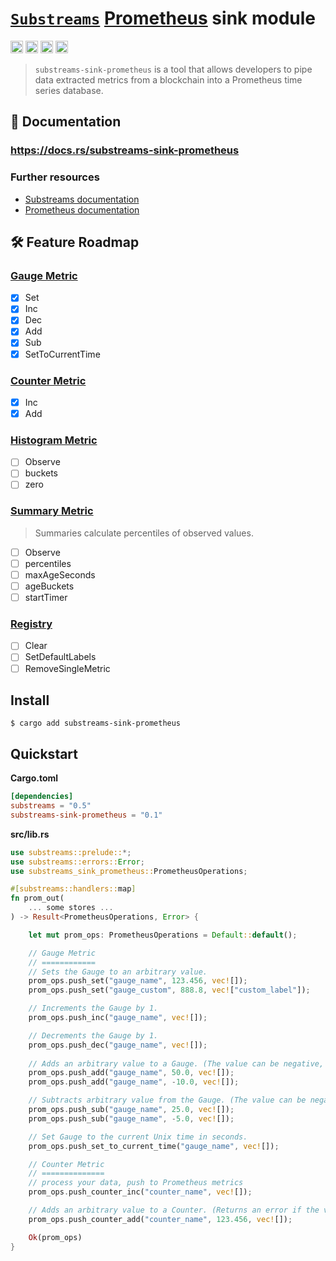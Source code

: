# [`Substreams`](https://substreams.streamingfast.io/) [Prometheus](https://prometheus.io/) sink module

[<img alt="github" src="https://img.shields.io/badge/Github-substreams.prometheus-8da0cb?style=for-the-badge&logo=github" height="20">](https://github.com/pinax-network/substreams-sink-prometheus)
[<img alt="crates.io" src="https://img.shields.io/crates/v/substreams-sink-prometheus.svg?style=for-the-badge&color=fc8d62&logo=rust" height="20">](https://crates.io/crates/substreams-sink-prometheus)
[<img alt="docs.rs" src="https://img.shields.io/badge/docs.rs-substreams.prometheus-66c2a5?style=for-the-badge&labelColor=555555&logo=docs.rs" height="20">](https://docs.rs/substreams-sink-prometheus)
[<img alt="GitHub Workflow Status" src="https://img.shields.io/github/actions/workflow/status/pinax-network/substreams-sink-prometheus/ci.yml?branch=main&style=for-the-badge" height="20">](https://github.com/pinax-network/substreams-sink-prometheus/actions?query=branch%3Amain)

> `substreams-sink-prometheus` is a tool that allows developers to pipe data extracted metrics from a blockchain into a Prometheus time series database.

## 📖 Documentation

### https://docs.rs/substreams-sink-prometheus

### Further resources

- [Substreams documentation](https://substreams.streamingfast.io)
- [Prometheus documentation](https://prometheus.io)

## 🛠 Feature Roadmap

### [Gauge Metric](https://pkg.go.dev/github.com/prometheus/client_golang/prometheus#Gauge)
- [x] Set
- [x] Inc
- [x] Dec
- [x] Add
- [x] Sub
- [x] SetToCurrentTime

### [Counter Metric](https://pkg.go.dev/github.com/prometheus/client_golang/prometheus#Counter)
- [x] Inc
- [x] Add

### [Histogram Metric](https://pkg.go.dev/github.com/prometheus/client_golang/prometheus#Histogram)
- [ ] Observe
- [ ] buckets
- [ ] zero

### [Summary Metric](https://pkg.go.dev/github.com/prometheus/client_golang/prometheus#Summary)
> Summaries calculate percentiles of observed values.
- [ ] Observe
- [ ] percentiles
- [ ] maxAgeSeconds
- [ ] ageBuckets
- [ ] startTimer

### [Registry](https://pkg.go.dev/github.com/prometheus/client_golang/prometheus#Registry)
- [ ] Clear
- [ ] SetDefaultLabels
- [ ] RemoveSingleMetric

## Install

```
$ cargo add substreams-sink-prometheus
```

## Quickstart

**Cargo.toml**

```toml
[dependencies]
substreams = "0.5"
substreams-sink-prometheus = "0.1"
```

**src/lib.rs**

```rust
use substreams::prelude::*;
use substreams::errors::Error;
use substreams_sink_prometheus::PrometheusOperations;

#[substreams::handlers::map]
fn prom_out(
    ... some stores ...
) -> Result<PrometheusOperations, Error> {

    let mut prom_ops: PrometheusOperations = Default::default();

    // Gauge Metric
    // ============
    // Sets the Gauge to an arbitrary value.
    prom_ops.push_set("gauge_name", 123.456, vec![]);
    prom_ops.push_set("gauge_custom", 888.8, vec!["custom_label"]);

    // Increments the Gauge by 1.
    prom_ops.push_inc("gauge_name", vec![]);

    // Decrements the Gauge by 1.
    prom_ops.push_dec("gauge_name", vec![]);
    
    // Adds an arbitrary value to a Gauge. (The value can be negative, resulting in a decrease of the Gauge.)
    prom_ops.push_add("gauge_name", 50.0, vec![]);
    prom_ops.push_add("gauge_name", -10.0, vec![]);

    // Subtracts arbitrary value from the Gauge. (The value can be negative, resulting in an increase of the Gauge.)
    prom_ops.push_sub("gauge_name", 25.0, vec![]);
    prom_ops.push_sub("gauge_name", -5.0, vec![]);

    // Set Gauge to the current Unix time in seconds.
    prom_ops.push_set_to_current_time("gauge_name", vec![]);

    // Counter Metric
    // ==============
    // process your data, push to Prometheus metrics
    prom_ops.push_counter_inc("counter_name", vec![]);

    // Adds an arbitrary value to a Counter. (Returns an error if the value is < 0.)
    prom_ops.push_counter_add("counter_name", 123.456, vec![]);

    Ok(prom_ops)
}
```
